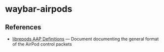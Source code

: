 # waybar-airpods

## References

- [librepods AAP Definitions](https://github.com/kavishdevar/librepods/blob/main/AAP%20Definitions.md) &mdash; Document documenting the general format of the AirPod control packets
